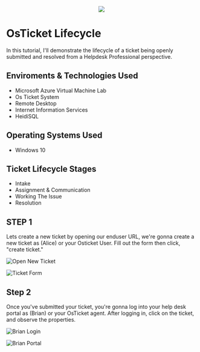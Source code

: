 <p align= "center">
<img src= "https://imgur.com/r4klOFm.png"/>
</p>

<h1>OsTicket Lifecycle </h1>
In this tutorial, I'll demonstrate the lifecycle of a ticket being openly submitted and resolved from a Helpdesk Professional perspective.

<h2>Enviroments & Technologies Used</h2>

  - Microsoft Azure Virtual Machine Lab
  - Os Ticket System
  - Remote Desktop
  - Internet Information Services
  - HeidiSQL

<h2>Operating Systems Used</h2>

  - Windows 10

<h2>Ticket Lifecycle Stages</h2>

- Intake
- Assignment & Communication
- Working The Issue
- Resolution

<h2>STEP 1</h2>

Lets create a new ticket by opening our enduser URL, we're gonna create a new ticket as (Alice) or your Osticket User. Fill out the form then click, "create ticket."

<p align= "center">
  
  ![Open New Ticket](https://github.com/user-attachments/assets/8f56ffe8-fd12-4f56-8b8e-f2c65d9a60b2)
  
  ![Ticket Form](https://github.com/user-attachments/assets/064f57ba-178b-43f1-a72b-51e0e4133a1c)

</p>

<h2>Step 2</h2>

Once you've submitted your ticket, you're gonna log into your help desk portal as (Brian) or your OsTicket agent. After logging in, click on the ticket, and observe the properties.

<p align= "center">

  ![Brian Login](https://github.com/user-attachments/assets/13881a0d-7e43-43a8-a9a3-632c5f67db57)

  ![Brian Portal](https://github.com/user-attachments/assets/91b6c473-0204-4cd3-a7c8-43b5d18cde8d)

  

